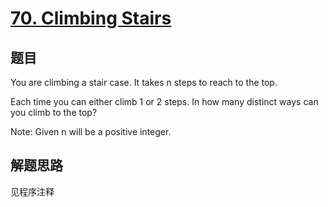 # [70. Climbing Stairs](https://leetcode-cn.com/problems/climbing-stairs/)

## 题目
You are climbing a stair case. It takes n steps to reach to the top.

Each time you can either climb 1 or 2 steps. In how many distinct ways can you climb to the top?

Note: Given n will be a positive integer.

## 解题思路

见程序注释
